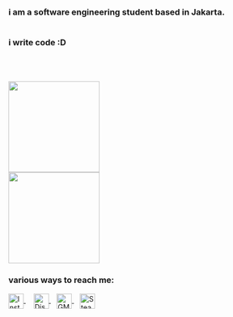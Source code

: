 <h3>i am a software engineering student based in Jakarta. 
  
  <br/>
  <br/>
  <br/>
  i write code :D</h3>
<br/>
  <br/>
  <br/>

<div style="display: flex; flex-direction: column; align-items: flex-start; justify-content: flex-start;">
  <img height="180em" src="https://github-readme-stats-eight-theta.vercel.app/api?username=abrahamgregorius&show_icons=true&theme=algolia&include_all_commits=true&count_private=true">
  <img height="180em" src="https://github-readme-stats-eight-theta.vercel.app/api/top-langs/?username=abrahamgregorius&layout=compact&langs_count=8&theme=algolia"/>
</div>

<h3 align="left">various ways to reach me:</h3>
<a href="https://instagram.com/grgsxx" target="blank">
  <img align="center" src="https://cdn.jsdelivr.net/npm/simple-icons@3.0.1/icons/instagram.svg" alt="Instagram" height="30" />
</a>
  &nbsp; &nbsp;
<a href="https://discord.com/users/716549561245761557" target="blank">
  <img align="center" src="https://img.icons8.com/ios-glyphs/60/000000/discord-logo.png" alt="Discord" height="30"/>
</a>
  &nbsp;&nbsp;
<a href="https://mail.google.com/mail/u/0/?fs=1&tf=cm&to=athioii6@gmail.com" target="blank">
  <img align="center" src="https://img.icons8.com/ios-glyphs/60/000000/email.png" alt="GMail" height="30"/>
</a>
  &nbsp;&nbsp;
<a href="https://steamcommunity.com/id/grgsxx/" target="blank">
  <img align="center" src="https://img.icons8.com/ios-glyphs/30/000000/steam.png" alt="Steam" height="30"/>
  </a>
